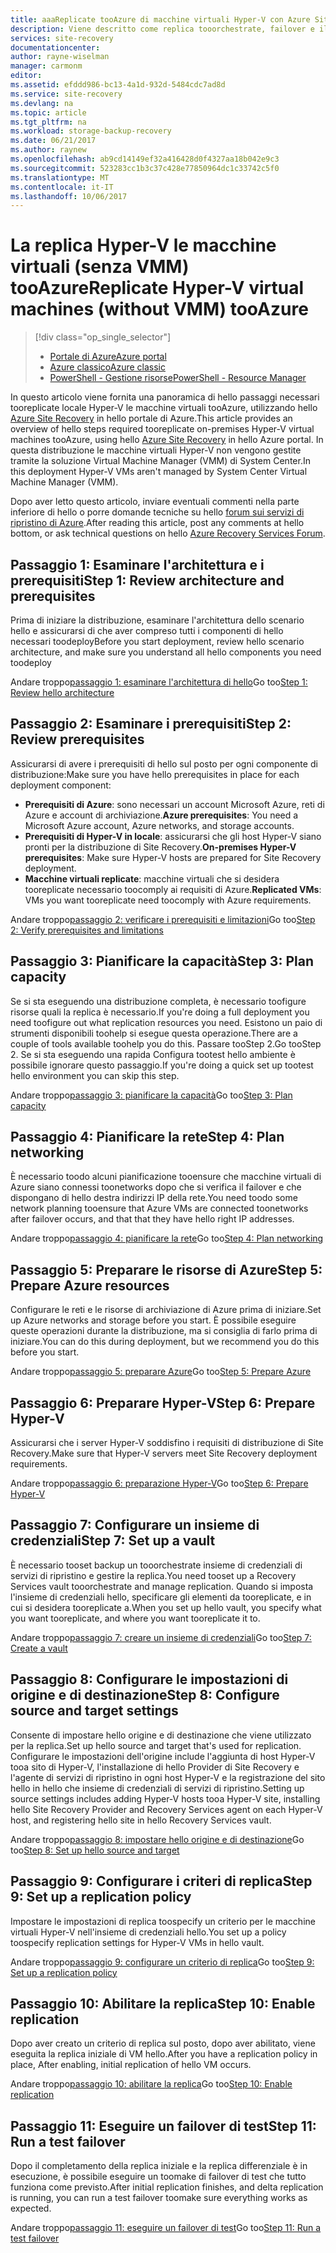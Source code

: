 ```yaml
---
title: aaaReplicate tooAzure di macchine virtuali Hyper-V con Azure Site Recovery | Documenti Microsoft
description: Viene descritto come replica tooorchestrate, failover e il ripristino di locale Hyper-V VM tooAzure
services: site-recovery
documentationcenter: 
author: rayne-wiselman
manager: carmonm
editor: 
ms.assetid: efddd986-bc13-4a1d-932d-5484cdc7ad8d
ms.service: site-recovery
ms.devlang: na
ms.topic: article
ms.tgt_pltfrm: na
ms.workload: storage-backup-recovery
ms.date: 06/21/2017
ms.author: raynew
ms.openlocfilehash: ab9cd14149ef32a416428d0f4327aa18b042e9c3
ms.sourcegitcommit: 523283cc1b3c37c428e77850964dc1c33742c5f0
ms.translationtype: MT
ms.contentlocale: it-IT
ms.lasthandoff: 10/06/2017
---
```

# <a name="replicate-hyper-v-virtual-machines-without-vmm-tooazure"></a><span data-ttu-id="10a8f-103">La replica Hyper-V le macchine virtuali (senza VMM) tooAzure</span><span class="sxs-lookup"><span data-stu-id="10a8f-103">Replicate Hyper-V virtual machines (without VMM) tooAzure</span></span> 

> [!div class="op_single_selector"]
> * [<span data-ttu-id="10a8f-104">Portale di Azure</span><span class="sxs-lookup"><span data-stu-id="10a8f-104">Azure portal</span></span>](site-recovery-hyper-v-site-to-azure.md)
> * [<span data-ttu-id="10a8f-105">Azure classico</span><span class="sxs-lookup"><span data-stu-id="10a8f-105">Azure classic</span></span>](site-recovery-hyper-v-site-to-azure-classic.md)
> * [<span data-ttu-id="10a8f-106">PowerShell - Gestione risorse</span><span class="sxs-lookup"><span data-stu-id="10a8f-106">PowerShell - Resource Manager</span></span>](site-recovery-deploy-with-powershell-resource-manager.md)
>
>

<span data-ttu-id="10a8f-107">In questo articolo viene fornita una panoramica di hello passaggi necessari tooreplicate locale Hyper-V le macchine virtuali tooAzure, utilizzando hello [Azure Site Recovery](site-recovery-overview.md) in hello portale di Azure.</span><span class="sxs-lookup"><span data-stu-id="10a8f-107">This article provides an overview of hello steps required tooreplicate on-premises Hyper-V virtual machines tooAzure, using hello [Azure Site Recovery](site-recovery-overview.md) in hello Azure portal.</span></span> <span data-ttu-id="10a8f-108">In questa distribuzione le macchine virtuali Hyper-V non vengono gestite tramite la soluzione Virtual Machine Manager (VMM) di System Center.</span><span class="sxs-lookup"><span data-stu-id="10a8f-108">In this deployment Hyper-V VMs aren't managed by System Center Virtual Machine Manager (VMM).</span></span>


<span data-ttu-id="10a8f-109">Dopo aver letto questo articolo, inviare eventuali commenti nella parte inferiore di hello o porre domande tecniche su hello [forum sui servizi di ripristino di Azure](https://social.msdn.microsoft.com/forums/azure/home?forum=hypervrecovmgr).</span><span class="sxs-lookup"><span data-stu-id="10a8f-109">After reading this article, post any comments at hello bottom, or ask technical questions on hello [Azure Recovery Services Forum](https://social.msdn.microsoft.com/forums/azure/home?forum=hypervrecovmgr).</span></span>


## <a name="step-1-review-architecture-and-prerequisites"></a><span data-ttu-id="10a8f-110">Passaggio 1: Esaminare l'architettura e i prerequisiti</span><span class="sxs-lookup"><span data-stu-id="10a8f-110">Step 1: Review architecture and prerequisites</span></span>

<span data-ttu-id="10a8f-111">Prima di iniziare la distribuzione, esaminare l'architettura dello scenario hello e assicurarsi di che aver compreso tutti i componenti di hello necessari toodeploy</span><span class="sxs-lookup"><span data-stu-id="10a8f-111">Before you start deployment, review hello scenario architecture, and make sure you understand all hello components you need toodeploy</span></span>

<span data-ttu-id="10a8f-112">Andare troppo[passaggio 1: esaminare l'architettura di hello](hyper-v-site-walkthrough-architecture.md)</span><span class="sxs-lookup"><span data-stu-id="10a8f-112">Go too[Step 1: Review hello architecture](hyper-v-site-walkthrough-architecture.md)</span></span>


## <a name="step-2-review-prerequisites"></a><span data-ttu-id="10a8f-113">Passaggio 2: Esaminare i prerequisiti</span><span class="sxs-lookup"><span data-stu-id="10a8f-113">Step 2: Review prerequisites</span></span>

<span data-ttu-id="10a8f-114">Assicurarsi di avere i prerequisiti di hello sul posto per ogni componente di distribuzione:</span><span class="sxs-lookup"><span data-stu-id="10a8f-114">Make sure you have hello prerequisites in place for each deployment component:</span></span>

- <span data-ttu-id="10a8f-115">**Prerequisiti di Azure**: sono necessari un account Microsoft Azure, reti di Azure e account di archiviazione.</span><span class="sxs-lookup"><span data-stu-id="10a8f-115">**Azure prerequisites**: You need a Microsoft Azure account, Azure networks, and storage accounts.</span></span>
- <span data-ttu-id="10a8f-116">**Prerequisiti di Hyper-V in locale**: assicurarsi che gli host Hyper-V siano pronti per la distribuzione di Site Recovery.</span><span class="sxs-lookup"><span data-stu-id="10a8f-116">**On-premises Hyper-V prerequisites**: Make sure Hyper-V hosts are prepared for Site Recovery deployment.</span></span>
- <span data-ttu-id="10a8f-117">**Macchine virtuali replicate**: macchine virtuali che si desidera tooreplicate necessario toocomply ai requisiti di Azure.</span><span class="sxs-lookup"><span data-stu-id="10a8f-117">**Replicated VMs**: VMs you want tooreplicate need toocomply with Azure requirements.</span></span>

<span data-ttu-id="10a8f-118">Andare troppo[passaggio 2: verificare i prerequisiti e limitazioni](hyper-v-site-walkthrough-prerequisites.md)</span><span class="sxs-lookup"><span data-stu-id="10a8f-118">Go too[Step 2: Verify prerequisites and limitations](hyper-v-site-walkthrough-prerequisites.md)</span></span>

## <a name="step-3-plan-capacity"></a><span data-ttu-id="10a8f-119">Passaggio 3: Pianificare la capacità</span><span class="sxs-lookup"><span data-stu-id="10a8f-119">Step 3: Plan capacity</span></span>

<span data-ttu-id="10a8f-120">Se si sta eseguendo una distribuzione completa, è necessario toofigure risorse quali la replica è necessario.</span><span class="sxs-lookup"><span data-stu-id="10a8f-120">If you're doing a full deployment you need toofigure out what replication resources you need.</span></span> <span data-ttu-id="10a8f-121">Esistono un paio di strumenti disponibili toohelp si esegue questa operazione.</span><span class="sxs-lookup"><span data-stu-id="10a8f-121">There are a couple of tools available toohelp you do this.</span></span> <span data-ttu-id="10a8f-122">Passare tooStep 2.</span><span class="sxs-lookup"><span data-stu-id="10a8f-122">Go tooStep 2.</span></span> <span data-ttu-id="10a8f-123">Se si sta eseguendo una rapida Configura tootest hello ambiente è possibile ignorare questo passaggio.</span><span class="sxs-lookup"><span data-stu-id="10a8f-123">If you're doing a quick set up tootest hello environment you can skip this step.</span></span>

<span data-ttu-id="10a8f-124">Andare troppo[passaggio 3: pianificare la capacità](hyper-v-site-walkthrough-capacity.md)</span><span class="sxs-lookup"><span data-stu-id="10a8f-124">Go too[Step 3: Plan capacity](hyper-v-site-walkthrough-capacity.md)</span></span>

## <a name="step-4-plan-networking"></a><span data-ttu-id="10a8f-125">Passaggio 4: Pianificare la rete</span><span class="sxs-lookup"><span data-stu-id="10a8f-125">Step 4: Plan networking</span></span>

<span data-ttu-id="10a8f-126">È necessario toodo alcuni pianificazione tooensure che macchine virtuali di Azure siano connessi toonetworks dopo che si verifica il failover e che dispongano di hello destra indirizzi IP della rete.</span><span class="sxs-lookup"><span data-stu-id="10a8f-126">You need toodo some network planning tooensure that Azure VMs are connected toonetworks after failover occurs, and  that that they have hello right IP addresses.</span></span>

<span data-ttu-id="10a8f-127">Andare troppo[passaggio 4: pianificare la rete](hyper-v-site-walkthrough-network.md)</span><span class="sxs-lookup"><span data-stu-id="10a8f-127">Go too[Step 4: Plan networking](hyper-v-site-walkthrough-network.md)</span></span>

##  <a name="step-5-prepare-azure-resources"></a><span data-ttu-id="10a8f-128">Passaggio 5: Preparare le risorse di Azure</span><span class="sxs-lookup"><span data-stu-id="10a8f-128">Step 5: Prepare Azure resources</span></span>

<span data-ttu-id="10a8f-129">Configurare le reti e le risorse di archiviazione di Azure prima di iniziare.</span><span class="sxs-lookup"><span data-stu-id="10a8f-129">Set up Azure networks and storage before you start.</span></span> <span data-ttu-id="10a8f-130">È possibile eseguire queste operazioni durante la distribuzione, ma si consiglia di farlo prima di iniziare.</span><span class="sxs-lookup"><span data-stu-id="10a8f-130">You can do this during deployment, but we recommend you do this before you start.</span></span>

<span data-ttu-id="10a8f-131">Andare troppo[passaggio 5: preparare Azure](hyper-v-site-walkthrough-prepare-azure.md)</span><span class="sxs-lookup"><span data-stu-id="10a8f-131">Go too[Step 5: Prepare Azure](hyper-v-site-walkthrough-prepare-azure.md)</span></span>


## <a name="step-6-prepare-hyper-v"></a><span data-ttu-id="10a8f-132">Passaggio 6: Preparare Hyper-V</span><span class="sxs-lookup"><span data-stu-id="10a8f-132">Step 6: Prepare Hyper-V</span></span>

<span data-ttu-id="10a8f-133">Assicurarsi che i server Hyper-V soddisfino i requisiti di distribuzione di Site Recovery.</span><span class="sxs-lookup"><span data-stu-id="10a8f-133">Make sure that Hyper-V servers meet Site Recovery deployment requirements.</span></span>

<span data-ttu-id="10a8f-134">Andare troppo[passaggio 6: preparazione Hyper-V](hyper-v-site-walkthrough-prepare-hyper-v.md)</span><span class="sxs-lookup"><span data-stu-id="10a8f-134">Go too[Step 6: Prepare Hyper-V](hyper-v-site-walkthrough-prepare-hyper-v.md)</span></span>

## <a name="step-7-set-up-a-vault"></a><span data-ttu-id="10a8f-135">Passaggio 7: Configurare un insieme di credenziali</span><span class="sxs-lookup"><span data-stu-id="10a8f-135">Step 7: Set up a vault</span></span>

<span data-ttu-id="10a8f-136">È necessario tooset backup un tooorchestrate insieme di credenziali di servizi di ripristino e gestire la replica.</span><span class="sxs-lookup"><span data-stu-id="10a8f-136">You need tooset up a Recovery Services vault tooorchestrate and manage replication.</span></span> <span data-ttu-id="10a8f-137">Quando si imposta l'insieme di credenziali hello, specificare gli elementi da tooreplicate, e in cui si desidera tooreplicate a.</span><span class="sxs-lookup"><span data-stu-id="10a8f-137">When you set up hello vault, you specify what you want tooreplicate, and where you want tooreplicate it to.</span></span>

<span data-ttu-id="10a8f-138">Andare troppo[passaggio 7: creare un insieme di credenziali](hyper-v-site-walkthrough-create-vault.md)</span><span class="sxs-lookup"><span data-stu-id="10a8f-138">Go too[Step 7: Create a vault](hyper-v-site-walkthrough-create-vault.md)</span></span>

## <a name="step-8-configure-source-and-target-settings"></a><span data-ttu-id="10a8f-139">Passaggio 8: Configurare le impostazioni di origine e di destinazione</span><span class="sxs-lookup"><span data-stu-id="10a8f-139">Step 8: Configure source and target settings</span></span>

<span data-ttu-id="10a8f-140">Consente di impostare hello origine e di destinazione che viene utilizzato per la replica.</span><span class="sxs-lookup"><span data-stu-id="10a8f-140">Set up hello source and target that's used for replication.</span></span> <span data-ttu-id="10a8f-141">Configurare le impostazioni dell'origine include l'aggiunta di host Hyper-V tooa sito di Hyper-V, l'installazione di hello Provider di Site Recovery e l'agente di servizi di ripristino in ogni host Hyper-V e la registrazione del sito hello in hello che insieme di credenziali di servizi di ripristino.</span><span class="sxs-lookup"><span data-stu-id="10a8f-141">Setting up source settings includes adding Hyper-V hosts tooa Hyper-V site, installing hello Site Recovery Provider and Recovery Services agent on each Hyper-V host, and registering hello site in hello Recovery Services vault.</span></span>

<span data-ttu-id="10a8f-142">Andare troppo[passaggio 8: impostare hello origine e di destinazione](hyper-v-site-walkthrough-source-target.md)</span><span class="sxs-lookup"><span data-stu-id="10a8f-142">Go too[Step 8: Set up hello source and target](hyper-v-site-walkthrough-source-target.md)</span></span>

## <a name="step-9-set-up-a-replication-policy"></a><span data-ttu-id="10a8f-143">Passaggio 9: Configurare i criteri di replica</span><span class="sxs-lookup"><span data-stu-id="10a8f-143">Step 9: Set up a replication policy</span></span>

<span data-ttu-id="10a8f-144">Impostare le impostazioni di replica toospecify un criterio per le macchine virtuali Hyper-V nell'insieme di credenziali hello.</span><span class="sxs-lookup"><span data-stu-id="10a8f-144">You set up a policy toospecify replication settings for Hyper-V VMs in hello vault.</span></span>

<span data-ttu-id="10a8f-145">Andare troppo[passaggio 9: configurare un criterio di replica](hyper-v-site-walkthrough-replication.md)</span><span class="sxs-lookup"><span data-stu-id="10a8f-145">Go too[Step 9: Set up a replication policy](hyper-v-site-walkthrough-replication.md)</span></span>


## <a name="step-10-enable-replication"></a><span data-ttu-id="10a8f-146">Passaggio 10: Abilitare la replica</span><span class="sxs-lookup"><span data-stu-id="10a8f-146">Step 10: Enable replication</span></span>

<span data-ttu-id="10a8f-147">Dopo aver creato un criterio di replica sul posto, dopo aver abilitato, viene eseguita la replica iniziale di VM hello.</span><span class="sxs-lookup"><span data-stu-id="10a8f-147">After you have a replication policy in place,  After enabling, initial replication of hello VM occurs.</span></span>

<span data-ttu-id="10a8f-148">Andare troppo[passaggio 10: abilitare la replica](hyper-v-site-walkthrough-enable-replication.md)</span><span class="sxs-lookup"><span data-stu-id="10a8f-148">Go too[Step 10: Enable replication](hyper-v-site-walkthrough-enable-replication.md)</span></span>

## <a name="step-11-run-a-test-failover"></a><span data-ttu-id="10a8f-149">Passaggio 11: Eseguire un failover di test</span><span class="sxs-lookup"><span data-stu-id="10a8f-149">Step 11: Run a test failover</span></span>

<span data-ttu-id="10a8f-150">Dopo il completamento della replica iniziale e la replica differenziale è in esecuzione, è possibile eseguire un toomake di failover di test che tutto funziona come previsto.</span><span class="sxs-lookup"><span data-stu-id="10a8f-150">After initial replication finishes, and delta replication is running, you can run a test failover toomake sure everything works as expected.</span></span>

<span data-ttu-id="10a8f-151">Andare troppo[passaggio 11: eseguire un failover di test](hyper-v-site-walkthrough-test-failover.md)</span><span class="sxs-lookup"><span data-stu-id="10a8f-151">Go too[Step 11: Run a test failover](hyper-v-site-walkthrough-test-failover.md)</span></span>
